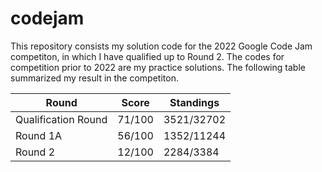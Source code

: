 # codejam

This repository consists my solution code for the 2022 Google Code Jam competiton, in which I have qualified up to Round 2. The codes for competition prior to 2022 are my practice solutions. The following table summarized my result in the competiton.

| Round  | Score | Standings |
| ------------- | ------------- | ------------- |
| Qualification Round  | 71/100  | 3521/32702 |
| Round 1A | 56/100  | 1352/11244 |
| Round 2 | 12/100 | 2284/3384 |

